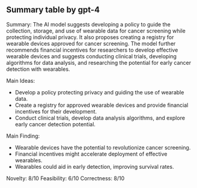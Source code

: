 ## Summary table by gpt-4
Summary: 
The AI model suggests developing a policy to guide the collection, storage, and use of wearable data for cancer screening while protecting individual privacy. It also proposes creating a registry for wearable devices approved for cancer screening. The model further recommends financial incentives for researchers to develop effective wearable devices and suggests conducting clinical trials, developing algorithms for data analysis, and researching the potential for early cancer detection with wearables.

Main Ideas: 
- Develop a policy protecting privacy and guiding the use of wearable data.
- Create a registry for approved wearable devices and provide financial incentives for their development.
- Conduct clinical trials, develop data analysis algorithms, and explore early cancer detection potential.

Main Finding:
- Wearable devices have the potential to revolutionize cancer screening.
- Financial incentives might accelerate deployment of effective wearables.
- Wearables could aid in early detection, improving survival rates.

Novelty: 8/10
Feasibility: 6/10
Correctness: 8/10
